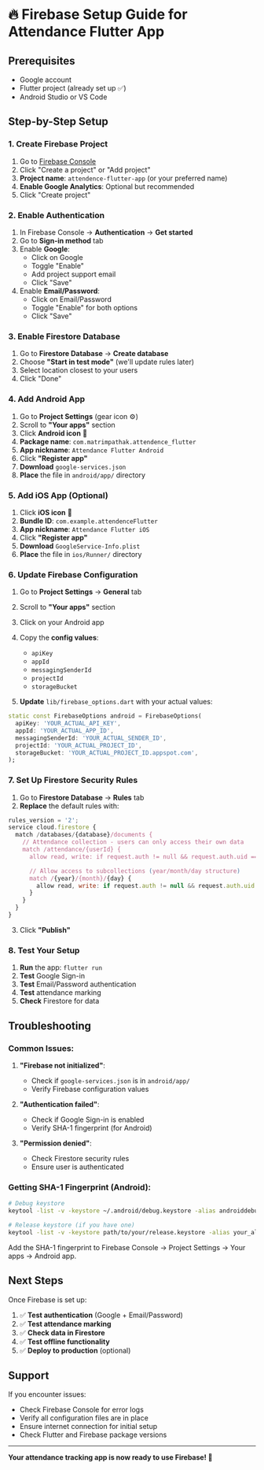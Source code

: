 # 🔥 Firebase Setup Guide for Attendance Flutter App

## Prerequisites

-   Google account
-   Flutter project (already set up ✅)
-   Android Studio or VS Code

## Step-by-Step Setup

### 1. Create Firebase Project

1. Go to [Firebase Console](https://console.firebase.google.com/)
2. Click "Create a project" or "Add project"
3. **Project name**: `attendence-flutter-app` (or your preferred name)
4. **Enable Google Analytics**: Optional but recommended
5. Click "Create project"

### 2. Enable Authentication

1. In Firebase Console → **Authentication** → **Get started**
2. Go to **Sign-in method** tab
3. Enable **Google**:
    - Click on Google
    - Toggle "Enable"
    - Add project support email
    - Click "Save"
4. Enable **Email/Password**:
    - Click on Email/Password
    - Toggle "Enable" for both options
    - Click "Save"

### 3. Enable Firestore Database

1. Go to **Firestore Database** → **Create database**
2. Choose **"Start in test mode"** (we'll update rules later)
3. Select location closest to your users
4. Click "Done"

### 4. Add Android App

1. Go to **Project Settings** (gear icon ⚙️)
2. Scroll to **"Your apps"** section
3. Click **Android icon** 📱
4. **Package name**: `com.matrimpathak.attendence_flutter`
5. **App nickname**: `Attendance Flutter Android`
6. Click **"Register app"**
7. **Download** `google-services.json`
8. **Place** the file in `android/app/` directory

### 5. Add iOS App (Optional)

1. Click **iOS icon** 🍎
2. **Bundle ID**: `com.example.attendenceFlutter`
3. **App nickname**: `Attendance Flutter iOS`
4. Click **"Register app"**
5. **Download** `GoogleService-Info.plist`
6. **Place** the file in `ios/Runner/` directory

### 6. Update Firebase Configuration

1. Go to **Project Settings** → **General** tab
2. Scroll to **"Your apps"** section
3. Click on your Android app
4. Copy the **config values**:

    - `apiKey`
    - `appId`
    - `messagingSenderId`
    - `projectId`
    - `storageBucket`

5. **Update** `lib/firebase_options.dart` with your actual values:

```dart
static const FirebaseOptions android = FirebaseOptions(
  apiKey: 'YOUR_ACTUAL_API_KEY',
  appId: 'YOUR_ACTUAL_APP_ID',
  messagingSenderId: 'YOUR_ACTUAL_SENDER_ID',
  projectId: 'YOUR_ACTUAL_PROJECT_ID',
  storageBucket: 'YOUR_ACTUAL_PROJECT_ID.appspot.com',
);
```

### 7. Set Up Firestore Security Rules

1. Go to **Firestore Database** → **Rules** tab
2. **Replace** the default rules with:

```javascript
rules_version = '2';
service cloud.firestore {
  match /databases/{database}/documents {
    // Attendance collection - users can only access their own data
    match /attendance/{userId} {
      allow read, write: if request.auth != null && request.auth.uid == userId;

      // Allow access to subcollections (year/month/day structure)
      match /{year}/{month}/{day} {
        allow read, write: if request.auth != null && request.auth.uid == userId;
      }
    }
  }
}
```

3. Click **"Publish"**

### 8. Test Your Setup

1. **Run** the app: `flutter run`
2. **Test** Google Sign-in
3. **Test** Email/Password authentication
4. **Test** attendance marking
5. **Check** Firestore for data

## Troubleshooting

### Common Issues:

1. **"Firebase not initialized"**:

    - Check if `google-services.json` is in `android/app/`
    - Verify Firebase configuration values

2. **"Authentication failed"**:

    - Check if Google Sign-in is enabled
    - Verify SHA-1 fingerprint (for Android)

3. **"Permission denied"**:
    - Check Firestore security rules
    - Ensure user is authenticated

### Getting SHA-1 Fingerprint (Android):

```bash
# Debug keystore
keytool -list -v -keystore ~/.android/debug.keystore -alias androiddebugkey -storepass android -keypass android

# Release keystore (if you have one)
keytool -list -v -keystore path/to/your/release.keystore -alias your_alias
```

Add the SHA-1 fingerprint to Firebase Console → Project Settings → Your apps → Android app.

## Next Steps

Once Firebase is set up:

1. ✅ **Test authentication** (Google + Email/Password)
2. ✅ **Test attendance marking**
3. ✅ **Check data in Firestore**
4. ✅ **Test offline functionality**
5. ✅ **Deploy to production** (optional)

## Support

If you encounter issues:

-   Check Firebase Console for error logs
-   Verify all configuration files are in place
-   Ensure internet connection for initial setup
-   Check Flutter and Firebase package versions

---

**Your attendance tracking app is now ready to use Firebase! 🎉**
